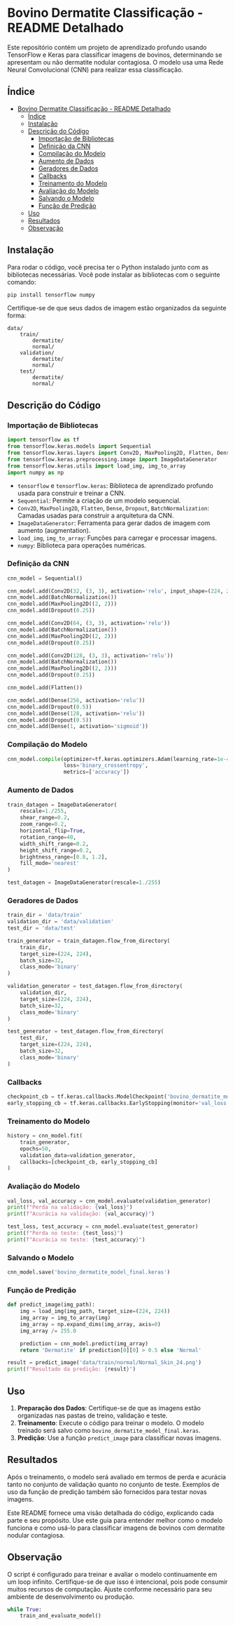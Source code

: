 # Bovino Dermatite Classificação - README Detalhado

Este repositório contém um projeto de aprendizado profundo usando TensorFlow e Keras para classificar imagens de bovinos, determinando se apresentam ou não dermatite nodular contagiosa. O modelo usa uma Rede Neural Convolucional (CNN) para realizar essa classificação.

## Índice

- [Bovino Dermatite Classificação - README Detalhado](#bovino-dermatite-classificação---readme-detalhado)
  - [Índice](#índice)
  - [Instalação](#instalação)
  - [Descrição do Código](#descrição-do-código)
    - [Importação de Bibliotecas](#importação-de-bibliotecas)
    - [Definição da CNN](#definição-da-cnn)
    - [Compilação do Modelo](#compilação-do-modelo)
    - [Aumento de Dados](#aumento-de-dados)
    - [Geradores de Dados](#geradores-de-dados)
    - [Callbacks](#callbacks)
    - [Treinamento do Modelo](#treinamento-do-modelo)
    - [Avaliação do Modelo](#avaliação-do-modelo)
    - [Salvando o Modelo](#salvando-o-modelo)
    - [Função de Predição](#função-de-predição)
  - [Uso](#uso)
  - [Resultados](#resultados)
  - [Observação](#observação)

## Instalação

Para rodar o código, você precisa ter o Python instalado junto com as bibliotecas necessárias. Você pode instalar as bibliotecas com o seguinte comando:

```bash
pip install tensorflow numpy
```

Certifique-se de que seus dados de imagem estão organizados da seguinte forma:

```
data/
    train/
        dermatite/
        normal/
    validation/
        dermatite/
        normal/
    test/
        dermatite/
        normal/
```

## Descrição do Código

### Importação de Bibliotecas

```python
import tensorflow as tf
from tensorflow.keras.models import Sequential
from tensorflow.keras.layers import Conv2D, MaxPooling2D, Flatten, Dense, Dropout, BatchNormalization
from tensorflow.keras.preprocessing.image import ImageDataGenerator
from tensorflow.keras.utils import load_img, img_to_array
import numpy as np
```

- `tensorflow` e `tensorflow.keras`: Biblioteca de aprendizado profundo usada para construir e treinar a CNN.
- `Sequential`: Permite a criação de um modelo sequencial.
- `Conv2D`, `MaxPooling2D`, `Flatten`, `Dense`, `Dropout`, `BatchNormalization`: Camadas usadas para construir a arquitetura da CNN.
- `ImageDataGenerator`: Ferramenta para gerar dados de imagem com aumento (augmentation).
- `load_img`, `img_to_array`: Funções para carregar e processar imagens.
- `numpy`: Biblioteca para operações numéricas.

### Definição da CNN

```python
cnn_model = Sequential()

cnn_model.add(Conv2D(32, (3, 3), activation='relu', input_shape=(224, 224, 3)))
cnn_model.add(BatchNormalization())
cnn_model.add(MaxPooling2D((2, 2)))
cnn_model.add(Dropout(0.25))

cnn_model.add(Conv2D(64, (3, 3), activation='relu'))
cnn_model.add(BatchNormalization())
cnn_model.add(MaxPooling2D((2, 2)))
cnn_model.add(Dropout(0.25))

cnn_model.add(Conv2D(128, (3, 3), activation='relu'))
cnn_model.add(BatchNormalization())
cnn_model.add(MaxPooling2D((2, 2)))
cnn_model.add(Dropout(0.25))

cnn_model.add(Flatten())

cnn_model.add(Dense(256, activation='relu'))
cnn_model.add(Dropout(0.5))
cnn_model.add(Dense(128, activation='relu'))
cnn_model.add(Dropout(0.5))
cnn_model.add(Dense(1, activation='sigmoid'))
```

### Compilação do Modelo

```python
cnn_model.compile(optimizer=tf.keras.optimizers.Adam(learning_rate=1e-4), 
                  loss='binary_crossentropy', 
                  metrics=['accuracy'])
```

### Aumento de Dados

```python
train_datagen = ImageDataGenerator(
    rescale=1./255,
    shear_range=0.2,
    zoom_range=0.2,
    horizontal_flip=True,
    rotation_range=40,
    width_shift_range=0.2,
    height_shift_range=0.2,
    brightness_range=[0.8, 1.2],
    fill_mode='nearest'
)

test_datagen = ImageDataGenerator(rescale=1./255)
```

### Geradores de Dados

```python
train_dir = 'data/train'
validation_dir = 'data/validation'
test_dir = 'data/test'

train_generator = train_datagen.flow_from_directory(
    train_dir,
    target_size=(224, 224),
    batch_size=32,
    class_mode='binary'
)

validation_generator = test_datagen.flow_from_directory(
    validation_dir,
    target_size=(224, 224),
    batch_size=32,
    class_mode='binary'
)

test_generator = test_datagen.flow_from_directory(
    test_dir,
    target_size=(224, 224),
    batch_size=32,
    class_mode='binary'
)
```

### Callbacks

```python
checkpoint_cb = tf.keras.callbacks.ModelCheckpoint('bovino_dermatite_model_best.keras', save_best_only=True)
early_stopping_cb = tf.keras.callbacks.EarlyStopping(monitor='val_loss', patience=10, restore_best_weights=True)
```

### Treinamento do Modelo

```python
history = cnn_model.fit(
    train_generator,
    epochs=50,
    validation_data=validation_generator,
    callbacks=[checkpoint_cb, early_stopping_cb]
)
```

### Avaliação do Modelo

```python
val_loss, val_accuracy = cnn_model.evaluate(validation_generator)
print(f"Perda na validação: {val_loss}")
print(f"Acurácia na validação: {val_accuracy}")

test_loss, test_accuracy = cnn_model.evaluate(test_generator)
print(f"Perda no teste: {test_loss}")
print(f"Acurácia no teste: {test_accuracy}")
```

### Salvando o Modelo

```python
cnn_model.save('bovino_dermatite_model_final.keras')
```

### Função de Predição

```python
def predict_image(img_path):
    img = load_img(img_path, target_size=(224, 224))
    img_array = img_to_array(img)
    img_array = np.expand_dims(img_array, axis=0)
    img_array /= 255.0

    prediction = cnn_model.predict(img_array)
    return 'Dermatite' if prediction[0][0] > 0.5 else 'Normal'

result = predict_image('data/train/normal/Normal_Skin_24.png')
print(f"Resultado da predição: {result}")
```

## Uso

1. **Preparação dos Dados**: Certifique-se de que as imagens estão organizadas nas pastas de treino, validação e teste.
2. **Treinamento**: Execute o código para treinar o modelo. O modelo treinado será salvo como `bovino_dermatite_model_final.keras`.
3. **Predição**: Use a função `predict_image` para classificar novas imagens.

## Resultados

Após o treinamento, o modelo será avaliado em termos de perda e acurácia tanto no conjunto de validação quanto no conjunto de teste. Exemplos de uso da função de predição também são fornecidos para testar novas imagens.

Este README fornece uma visão detalhada do código, explicando cada parte e seu propósito. Use este guia para entender melhor como o modelo funciona e como usá-lo para classificar imagens de bovinos com dermatite nodular contagiosa.

## Observação

O script é configurado para treinar e avaliar o modelo continuamente em um loop infinito. Certifique-se de que isso é intencional, pois pode consumir muitos recursos de computação. Ajuste conforme necessário para seu ambiente de desenvolvimento ou produção.

```python
while True:
    train_and_evaluate_model()
```

